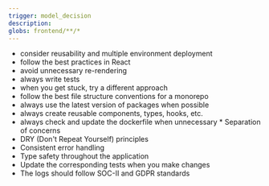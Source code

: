 ```yaml
---
trigger: model_decision
description: 
globs: frontend/**/*
---
```

* consider reusability and multiple environment deployment
* follow the best practices in React
* avoid unnecessary re-rendering
* always write tests
* when you get stuck, try a different approach
* follow the best file structure conventions for a monorepo
* always use the latest version of packages when possible
* always create reusable components, types, hooks, etc.
* always check and update the dockerfile when unnecessary  * Separation of concerns
* DRY (Don't Repeat Yourself) principles
* Consistent error handling
* Type safety throughout the application
* Update the corresponding tests when you make changes
* The logs should follow SOC-II and GDPR standards